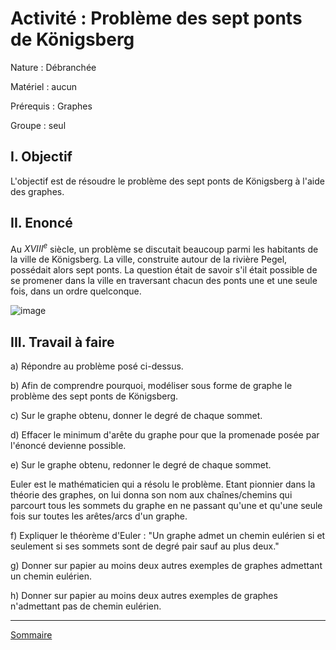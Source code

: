 # Activité : Problème des sept ponts de Königsberg

Nature : Débranchée

Matériel : aucun

Prérequis : Graphes

Groupe : seul

## I. Objectif

L'objectif est de résoudre le problème des sept ponts de Königsberg à l'aide des graphes.

## II. Enoncé

Au $XVIII^e$ siècle, un problème se discutait beaucoup parmi les habitants de la ville de Königsberg. La ville, construite autour de la rivière Pegel, possédait alors sept ponts. La question était de savoir s'il était possible de se promener dans la ville en traversant chacun des ponts une et une seule fois, dans un ordre quelconque.

![image](./img/konigsberg.png)

## III. Travail à faire

a) Répondre au problème posé ci-dessus.

b) Afin de comprendre pourquoi, modéliser sous forme de graphe le problème des sept ponts de Königsberg.

c) Sur le graphe obtenu, donner le degré de chaque sommet.

d) Effacer le minimum d'arête du graphe pour que la promenade posée par l'énoncé devienne possible.

e) Sur le graphe obtenu, redonner le degré de chaque sommet.

Euler est le mathématicien qui a résolu le problème. Etant pionnier dans la théorie des graphes, on lui donna son nom aux chaînes/chemins qui parcourt tous les sommets du graphe en ne passant qu'une et qu'une seule fois sur toutes les arêtes/arcs d'un graphe.

f) Expliquer le théorème d'Euler : "Un graphe admet un chemin eulérien si et seulement si ses sommets sont de degré pair sauf au plus deux."

g) Donner sur papier au moins deux autres exemples de graphes admettant un chemin eulérien.

h) Donner sur papier au moins deux autres exemples de graphes n'admettant pas de chemin eulérien.

____________________

[Sommaire](./../README.md)